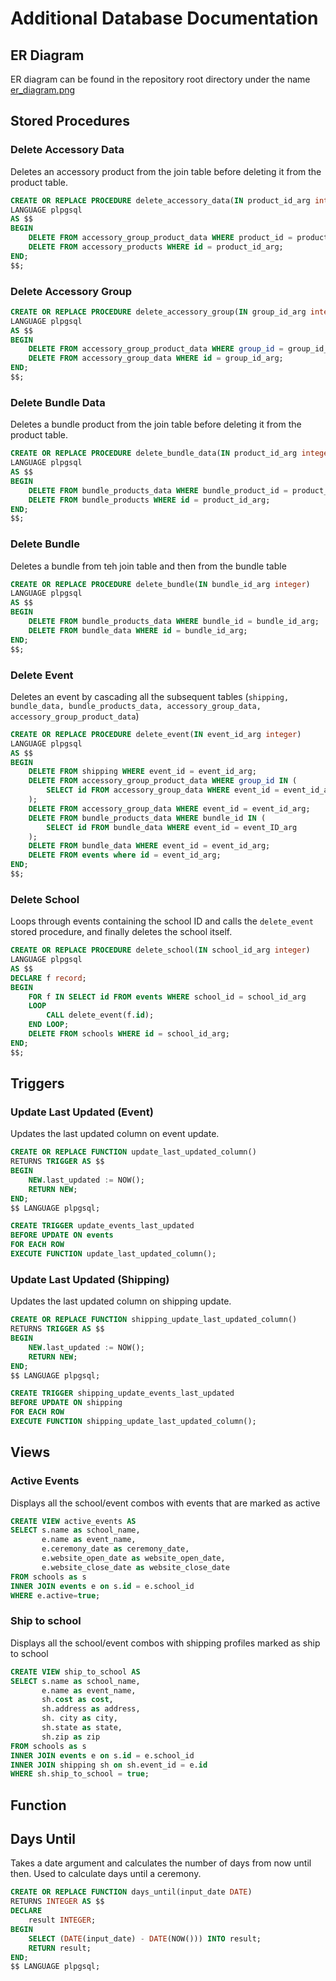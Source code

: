 # Additional Database Documentation

## ER Diagram
ER diagram can be found in the repository root directory under the name [er_diagram.png](er_diagram.png)

## Stored Procedures
### Delete Accessory Data
Deletes an accessory product from the join table before deleting it from the product table.
```sql
CREATE OR REPLACE PROCEDURE delete_accessory_data(IN product_id_arg integer)
LANGUAGE plpgsql
AS $$
BEGIN
    DELETE FROM accessory_group_product_data WHERE product_id = product_id_arg;
    DELETE FROM accessory_products WHERE id = product_id_arg;
END;
$$;
```

### Delete Accessory Group
```sql
CREATE OR REPLACE PROCEDURE delete_accessory_group(IN group_id_arg integer)
LANGUAGE plpgsql
AS $$
BEGIN
    DELETE FROM accessory_group_product_data WHERE group_id = group_id_arg;
    DELETE FROM accessory_group_data WHERE id = group_id_arg;
END;
$$;
```

### Delete Bundle Data
Deletes a bundle product from the join table before deleting it from the product table.
```sql
CREATE OR REPLACE PROCEDURE delete_bundle_data(IN product_id_arg integer)
LANGUAGE plpgsql
AS $$
BEGIN
    DELETE FROM bundle_products_data WHERE bundle_product_id = product_id_arg;
    DELETE FROM bundle_products WHERE id = product_id_arg;
END;
$$;
```
### Delete Bundle
Deletes a bundle from teh join table and then from the bundle table
```sql
CREATE OR REPLACE PROCEDURE delete_bundle(IN bundle_id_arg integer)
LANGUAGE plpgsql
AS $$
BEGIN
    DELETE FROM bundle_products_data WHERE bundle_id = bundle_id_arg;
    DELETE FROM bundle_data WHERE id = bundle_id_arg;
END;
$$;
```

### Delete Event
Deletes an event by cascading all the subsequent tables (`shipping, bundle_data, bundle_products_data, accessory_group_data, accessory_group_product_data`)
```sql
CREATE OR REPLACE PROCEDURE delete_event(IN event_id_arg integer)
LANGUAGE plpgsql
AS $$
BEGIN
    DELETE FROM shipping WHERE event_id = event_id_arg;
    DELETE FROM accessory_group_product_data WHERE group_id IN (
        SELECT id FROM accessory_group_data WHERE event_id = event_id_arg
    );
    DELETE FROM accessory_group_data WHERE event_id = event_id_arg;
    DELETE FROM bundle_products_data WHERE bundle_id IN (
        SELECT id FROM bundle_data WHERE event_id = event_ID_arg
    );
    DELETE FROM bundle_data WHERE event_id = event_id_arg;
    DELETE FROM events where id = event_id_arg;
END;
$$;
```

### Delete School
Loops through events containing the school ID and calls the `delete_event` stored procedure, and finally deletes the school itself.

```sql
CREATE OR REPLACE PROCEDURE delete_school(IN school_id_arg integer)
LANGUAGE plpgsql
AS $$
DECLARE f record;
BEGIN
    FOR f IN SELECT id FROM events WHERE school_id = school_id_arg
    LOOP
        CALL delete_event(f.id);
    END LOOP;
    DELETE FROM schools WHERE id = school_id_arg;
END;
$$;
```
## Triggers
### Update Last Updated (Event)
Updates the last updated column on event update.
```sql
CREATE OR REPLACE FUNCTION update_last_updated_column()
RETURNS TRIGGER AS $$
BEGIN
    NEW.last_updated := NOW();
    RETURN NEW;
END;
$$ LANGUAGE plpgsql;

CREATE TRIGGER update_events_last_updated
BEFORE UPDATE ON events
FOR EACH ROW
EXECUTE FUNCTION update_last_updated_column();
```

### Update Last Updated (Shipping)
Updates the last updated column on shipping update.
```sql
CREATE OR REPLACE FUNCTION shipping_update_last_updated_column()
RETURNS TRIGGER AS $$
BEGIN
    NEW.last_updated := NOW();
    RETURN NEW;
END;
$$ LANGUAGE plpgsql;

CREATE TRIGGER shipping_update_events_last_updated
BEFORE UPDATE ON shipping
FOR EACH ROW
EXECUTE FUNCTION shipping_update_last_updated_column();
```

## Views
### Active Events
Displays all the school/event combos with events that are marked as active
```sql
CREATE VIEW active_events AS
SELECT s.name as school_name,
       e.name as event_name,
       e.ceremony_date as ceremony_date,
       e.website_open_date as website_open_date,
       e.website_close_date as website_close_date
FROM schools as s
INNER JOIN events e on s.id = e.school_id
WHERE e.active=true;
```

### Ship to school
Displays all the school/event combos with shipping profiles marked as ship to school
```sql
CREATE VIEW ship_to_school AS
SELECT s.name as school_name,
       e.name as event_name,
       sh.cost as cost,
       sh.address as address,
       sh. city as city,
       sh.state as state,
       sh.zip as zip
FROM schools as s
INNER JOIN events e on s.id = e.school_id
INNER JOIN shipping sh on sh.event_id = e.id
WHERE sh.ship_to_school = true;
```

## Function 
## Days Until
Takes a date argument and calculates the number of days from now until then. Used to calculate days until a ceremony. 
```sql
CREATE OR REPLACE FUNCTION days_until(input_date DATE)
RETURNS INTEGER AS $$
DECLARE
    result INTEGER;
BEGIN
    SELECT (DATE(input_date) - DATE(NOW())) INTO result;
    RETURN result;
END;
$$ LANGUAGE plpgsql;
```